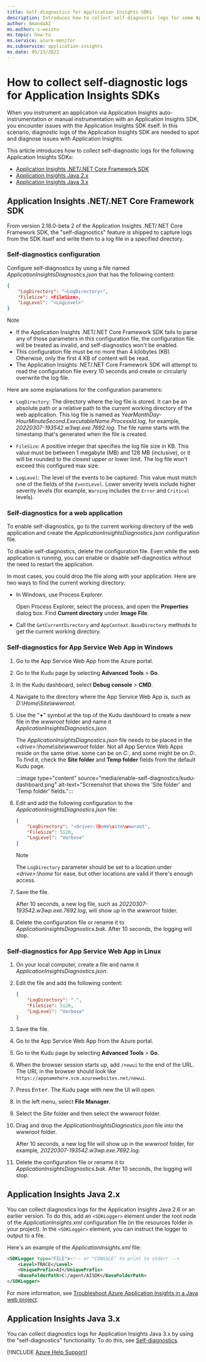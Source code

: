 ```yaml
---
title: Self-diagnostics for Application Insights SDKs
description: Introduces how to collect self-diagnostic logs for some Application Insights SDKs.
author: AmandaAZ
ms.author: v-weizhu
ms.topic: how-to
ms.service: azure-monitor
ms.subservice: application-insights
ms.date: 05/23/2023
---
```

# How to collect self-diagnostic logs for Application Insights SDKs

When you instrument an application via Application Insights auto-instrumentation or manual instrumentation with an Application Insights SDK, you encounter issues with the Application Insights SDK itself. In this scenario, diagnostic logs of the Application Insights SDK are needed to spot and diagnose issues with Application Insights.

This article introduces how to collect self-diagnostic logs for the following Application Insights SDKs:

- [Application Insights .NET/.NET Core Framework SDK](#application-insights-netnet-core-framework-sdk)
- [Application Insights Java 2.x](#application-insights-java-2x)
- [Application Insights Java 3.x](#application-insights-java-3x)

## Application Insights .NET/.NET Core Framework SDK

From version 2.18.0-beta 2 of the Application Insights .NET/.NET Core Framework SDK, the "self-diagnostics" feature is shipped to capture logs from the SDK itself and write them to a log file in a specified directory.

### Self-diagnostics configuration

Configure self-diagnostics by using a file named *ApplicationInsightsDiagnostics.json* that has the following content:

```json
{
    "LogDirectory": "<LogDirectory>",
    "FileSize": <FileSize>,
    "LogLevel": "<LogLevel>"
}
```

> [!NOTE]
>
> - If the Application Insights .NET/.NET Core Framework SDK fails to parse any of those parameters in this configuration file, the configuration file will be treated as invalid, and self-diagnostics won't be enabled.
> - This configuration file must be no more than 4 kilobytes (KB). Otherwise, only the first 4 KB of content will be read.
> - The Application Insights .NET/.NET Core Framework SDK will attempt to read the configuration file every 10 seconds and create or circularly overwrite the log file.

Here are some explanations for the configuration parameters:

- `LogDirectory`: The directory where the log file is stored. It can be an absolute path or a relative path to the current working directory of the web application. This log file is named as *YearMonthDay-HourMinuteSecond.ExecutableName.ProcessId.log*, for example, *20220307-193542.w3wp.exe.7692.log*. The file name starts with the timestamp that's generated when the file is created.

- `FileSize`: A positive integer that specifies the log file size in KB. This value must be between 1 megabyte (MB) and 128 MB (inclusive), or it will be rounded to the closest upper or lower limit. The log file won't exceed this configured max size.

- `LogLevel`: The level of the events to be captured. This value must match one of the fields of the `EventLevel`. Lower severity levels include higher severity levels (for example, `Warning` includes the `Error` and `Critical` levels).

### Self-diagnostics for a web application

To enable self-diagnostics, go to the current working directory of the web application and create the *ApplicationInsightsDiagnostics.json* configuration file.

To disable self-diagnostics, delete the configuration file. Even while the web application is running, you can enable or disable self-diagnostics without the need to restart the application.

In most cases, you could drop the file along with your application. Here are two ways to find the current working directory:

- In Windows, use Process Explorer.

    Open Process Explorer, select the process, and open the **Properties** dialog box. Find **Current directory** under **Image File**.

- Call the `GetCurrentDirectory` and `AppContext.BaseDirectory` methods to get the current working directory.

### Self-diagnostics for App Service Web App in Windows

1. Go to the App Service Web App from the Azure portal.
2. Go to the Kudu page by selecting **Advanced Tools** > **Go**.
3. In the Kudu dashboard, select **Debug console** > **CMD**.
4. Navigate to the directory where the App Service Web App is, such as *D:\Home\Site\wwwroot*.
5. Use the "**+**" symbol at the top of the Kudu dashboard to create a new file in the *wwwroot* folder and name it *ApplicationInsightsDiagnostics.json*.

    The *ApplicationInsightsDiagnostics.json* file needs to be placed in the *\<drive>:\home\site\wwwroot* folder. Not all App Service Web Apps reside on the same drive. some can be on *C:*, and some might be on *D:*. To find it, check the **Site folder** and **Temp folder** fields from the default Kudu page.

    :::image type="content" source="media/enable-self-diagnostics/kudu-dashboard.png" alt-text="Screenshot that shows the 'Site folder' and 'Temp folder' fields.":::

6. Edit and add the following configuration to the *ApplicationInsightsDiagnostics.json* file:

    ```json
    {
        "LogDirectory": "<drive>:\home\site\wwwroot",
        "FileSize": 5120,
        "LogLevel": "Verbose"
    }
    ```

    > [!NOTE]
    > The `LogDirectory` parameter should be set to a location under *\<drive>:\home* for ease, but other locations are valid if there's enough access.

7. Save the file.

    After 10 seconds, a new log file, such as *20220307-193542.w3wp.exe.7692.log*, will show up in the *wwwroot* folder.

8. Delete the configuration file or rename it to *ApplicationInsightsDiagnostics.bak*. After 10 seconds, the logging will stop.

### Self-diagnostics for App Service Web App in Linux

1. On your local computer, create a file and name it *ApplicationInsightsDiagnostics.json*.
2. Edit the file and add the following content:

    ```json
    {
        "LogDirectory": ".",
        "FileSize": 5120,
        "LogLevel": "Verbose"
    } 
    ```

3. Save the file.
4. Go to the App Service Web App from the Azure portal.
5. Go to the Kudu page by selecting **Advanced Tools** > **Go**.
6. When the browser session starts up, add `/newui` to the end of the URL. The URL in the browser should look like `https://appnamehere.scm.azurewebsites.net/newui`.
7. Press <kbd>Enter</kbd>. The Kudu page with new the UI will open.
8. In the left menu, select **File Manager**.
9. Select the *Site* folder and then select the *wwwroot* folder.
10. Drag and drop the *ApplicationInsightsDiagnostics.json* file into the *wwwroot* folder.

    After 10 seconds, a new log file will show up in the *wwwroot* folder, for example, *20220307-193542.w3wp.exe.7692.log*.

11. Delete the configuration file or rename it to *ApplicationInsightsDiagnostics.bak*. After 10 seconds, the logging will stop.

## Application Insights Java 2.x

You can collect diagnostics logs for the Application Insights Java 2.6 or an earlier version. To do this, add an `<SDKLogger>` element under the root node of the *ApplicationInsights.xml* configuration file (in the resources folder in your project). In the `<SDKLogger>` element, you can instruct the logger to output to a file.

Here's an example of the *ApplicationInsights.xml* file:

```xml
<SDKLogger type="FILE"><!-- or "CONSOLE" to print to stderr -->
    <Level>TRACE</Level>
    <UniquePrefix>AI</UniquePrefix>
    <BaseFolderPath>C:/agent/AISDK</BaseFolderPath>
</SDKLogger>
```

For more information, see [Troubleshoot Azure Application Insights in a Java web project](/troubleshoot/azure/azure-monitor/app-insights/java-2x-troubleshoot#no-data).

## Application Insights Java 3.x

You can collect diagnostics logs for Application Insights Java 3.x by using the "self-diagnostics" functionality. To do this, see [Self-diagnostics](/azure/azure-monitor/app/java-standalone-config#self-diagnostics).

[!INCLUDE [Azure Help Support](../../../includes/azure-help-support.md)]
